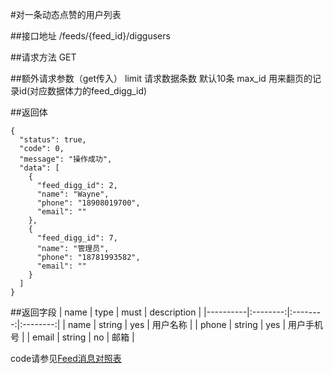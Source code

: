 #对一条动态点赞的用户列表

##接口地址
/feeds/{feed_id}/diggusers

##请求方法
GET

##额外请求参数（get传入）
limit 请求数据条数  默认10条
max_id 用来翻页的记录id(对应数据体力的feed_digg_id)


##返回体
```json5
{
  "status": true,
  "code": 0,
  "message": "操作成功",
  "data": [
    {
      "feed_digg_id": 2,
      "name": "Wayne",
      "phone": "18908019700",
      "email": ""
    },
    {
      "feed_digg_id": 7,
      "name": "管理员",
      "phone": "18781993582",
      "email": ""
    }
  ]
}
```

##返回字段
| name     | type     | must     | description |
|----------|:--------:|:--------:|:--------:|
| name  | string      | yes      | 用户名称 |
| phone | string	  | yes		 | 用户手机号 |
| email     | string  	  | no 	 | 邮箱 |

code请参见[Feed消息对照表](Feed消息对照表.md)